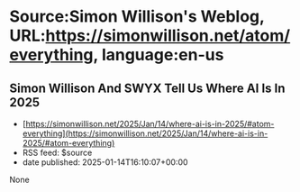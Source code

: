 # Source:Simon Willison's Weblog, URL:https://simonwillison.net/atom/everything, language:en-us

## Simon Willison And SWYX Tell Us Where AI Is In 2025
 - [https://simonwillison.net/2025/Jan/14/where-ai-is-in-2025/#atom-everything](https://simonwillison.net/2025/Jan/14/where-ai-is-in-2025/#atom-everything)
 - RSS feed: $source
 - date published: 2025-01-14T16:10:07+00:00

None

